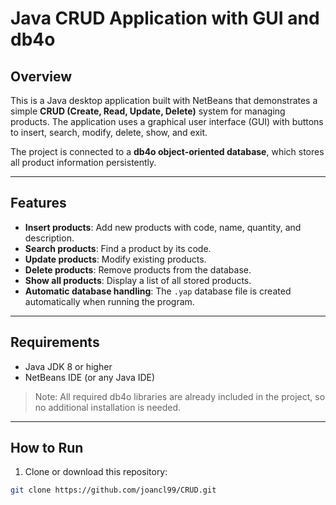 # Java CRUD Application with GUI and db4o

## Overview
This is a Java desktop application built with NetBeans that demonstrates a simple **CRUD (Create, Read, Update, Delete)** system for managing products. The application uses a graphical user interface (GUI) with buttons to insert, search, modify, delete, show, and exit. 

The project is connected to a **db4o object-oriented database**, which stores all product information persistently.

---

## Features
- **Insert products**: Add new products with code, name, quantity, and description.  
- **Search products**: Find a product by its code.  
- **Update products**: Modify existing products.  
- **Delete products**: Remove products from the database.  
- **Show all products**: Display a list of all stored products.  
- **Automatic database handling**: The `.yap` database file is created automatically when running the program.

---

## Requirements
- Java JDK 8 or higher  
- NetBeans IDE (or any Java IDE)  
> Note: All required db4o libraries are already included in the project, so no additional installation is needed.


---

## How to Run
1. Clone or download this repository:
```bash
git clone https://github.com/joancl99/CRUD.git